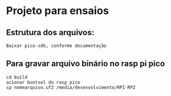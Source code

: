 # Projeto para ensaios

## Estrutura dos arquivos:

```text
Baixar pico-sdk, conforme documentação
```
## Para gravar arquivo binário no rasp pi pico

```text
cd build
acionar bootsel do rasp pico
cp nomearquivo.uf2 /media/desenvolvimento/RPI-RP2
```